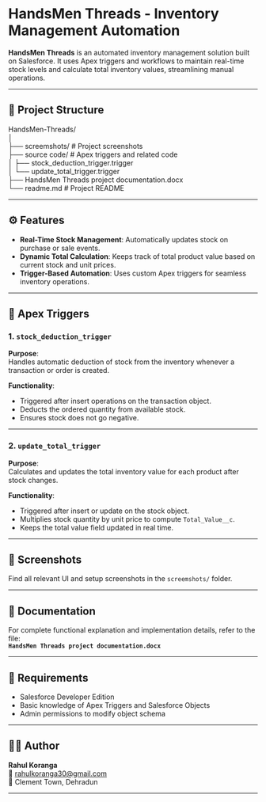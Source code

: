# HandsMen Threads - Inventory Management Automation

**HandsMen Threads** is an automated inventory management solution built on Salesforce. It uses Apex triggers and workflows to maintain real-time stock levels and calculate total inventory values, streamlining manual operations.

---

## 📁 Project Structure

HandsMen-Threads/  
│  
├── screemshots/                  # Project screenshots  
├── source code/                  # Apex triggers and related code  
│   ├── stock_deduction_trigger.trigger  
│   └── update_total_trigger.trigger  
├── HandsMen Threads project documentation.docx  
└── readme.md                     # Project README  

---

## ⚙️ Features

- **Real-Time Stock Management**: Automatically updates stock on purchase or sale events.
- **Dynamic Total Calculation**: Keeps track of total product value based on current stock and unit prices.
- **Trigger-Based Automation**: Uses custom Apex triggers for seamless inventory operations.

---

## 🔧 Apex Triggers

### 1. `stock_deduction_trigger`
**Purpose**:  
Handles automatic deduction of stock from the inventory whenever a transaction or order is created.

**Functionality**:
- Triggered after insert operations on the transaction object.
- Deducts the ordered quantity from available stock.
- Ensures stock does not go negative.

---

### 2. `update_total_trigger`
**Purpose**:  
Calculates and updates the total inventory value for each product after stock changes.

**Functionality**:
- Triggered after insert or update on the stock object.
- Multiplies stock quantity by unit price to compute `Total_Value__c`.
- Keeps the total value field updated in real time.

---

## 📸 Screenshots

Find all relevant UI and setup screenshots in the `screemshots/` folder.

---

## 📄 Documentation

For complete functional explanation and implementation details, refer to the file:  
**`HandsMen Threads project documentation.docx`**

---

## 📌 Requirements

- Salesforce Developer Edition
- Basic knowledge of Apex Triggers and Salesforce Objects
- Admin permissions to modify object schema

---

## 🧑‍💻 Author

**Rahul Koranga**  
📧 rahulkoranga30@gmail.com  
📍 Clement Town, Dehradun

---
